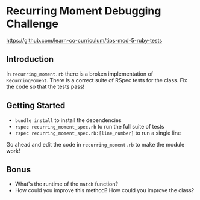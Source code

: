 # Recurring Moment Debugging Challenge

https://github.com/learn-co-curriculum/tips-mod-5-ruby-tests

## Introduction

In `recurring_moment.rb` there is a broken implementation of `RecurringMoment`. There is a correct suite of RSpec tests for the class. Fix the code so that the tests pass!

## Getting Started

* `bundle install` to install the dependencies
* `rspec recurring_moment_spec.rb` to run the full suite of tests
* `rspec recurring_moment_spec.rb:[line_number]` to run a single line

Go ahead and edit the code in `recurring_moment.rb` to make the module work!

## Bonus

* What's the runtime of the `match` function?
* How could you improve this method? How could you improve the class?

